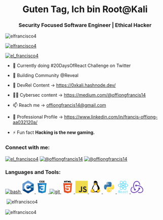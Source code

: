 <h1 align="center">Guten Tag, Ich bin Root@Kali</h1>
<h3 align="center">Security Focused Software Engineer | Ethical Hacker</h3>

<p align="left"> <img src="https://komarev.com/ghpvc/?username=elfrancisco4&label=Profile%20views&color=0e75b6&style=flat" alt="elfrancisco4" /> </p>

<p align="left"> <a href="https://github.com/ryo-ma/github-profile-trophy"><img src="https://github-profile-trophy.vercel.app/?username=elfrancisco4" alt="elfrancisco4" /></a> </p>

<p align="left"> <a href="https://twitter.com/EL_Francisco4" target="blank"><img src="https://img.shields.io/twitter/follow/el_francisco4?logo=twitter&style=for-the-badge" alt="el_francisco4" /></a> </p>

- 🔭 Currently doing #20DaysOfReact Challenge on Twitter

- 🤝 Building Community @Reveal

- 📝 DevRel Content -> https://0xkali.hashnode.dev/
  
- 👨‍💻 Cybersec content -> https://medium.com/@offiongfrancis14
  
- 📫 Reach me -> offiongfrancis14@gmail.com

- 📄 Professional Profile -> https://www.linkedin.com/in/francis-offiong-aa032120a/

- ⚡ Fun fact **Hacking is the new gaming.**

<h3 align="left">Connect with me:</h3>
<p align="left">
<a href="https://twitter.com/EL_Francisco4" target="blank"><img align="center" src="https://raw.githubusercontent.com/rahuldkjain/github-profile-readme-generator/master/src/images/icons/Social/twitter.svg" alt="el_francisco4" height="30" width="40" /></a>
<a href="https://www.hackerrank.com/@offiongfrancis14" target="blank"><img align="center" src="https://raw.githubusercontent.com/rahuldkjain/github-profile-readme-generator/master/src/images/icons/Social/hackerrank.svg" alt="@offiongfrancis14" height="30" width="40" /></a>
<a href="https://medium.com/@offiongfrancis14" target="blank"><img align="center" src="https://raw.githubusercontent.com/rahuldkjain/github-profile-readme-generator/master/src/images/icons/Social/medium.svg" alt="@offiongfrancis14" height="30" width="40" /></a>
</p>

<h3 align="left">Languages and Tools:</h3>
<p align="left"> <a href="https://www.gnu.org/software/bash/" target="_blank" rel="noreferrer"> <img src="https://www.vectorlogo.zone/logos/gnu_bash/gnu_bash-icon.svg" alt="bash" width="40" height="40"/> </a> <a href="https://www.w3schools.com/cpp/" target="_blank" rel="noreferrer"> <img src="https://raw.githubusercontent.com/devicons/devicon/master/icons/cplusplus/cplusplus-original.svg" alt="cplusplus" width="40" height="40"/> </a> <a href="https://www.w3schools.com/css/" target="_blank" rel="noreferrer"> <img src="https://raw.githubusercontent.com/devicons/devicon/master/icons/css3/css3-original-wordmark.svg" alt="css3" width="40" height="40"/> </a> <a href="https://git-scm.com/" target="_blank" rel="noreferrer"> <img src="https://www.vectorlogo.zone/logos/git-scm/git-scm-icon.svg" alt="git" width="40" height="40"/> </a> <a href="https://www.w3.org/html/" target="_blank" rel="noreferrer"> <img src="https://raw.githubusercontent.com/devicons/devicon/master/icons/html5/html5-original-wordmark.svg" alt="html5" width="40" height="40"/> </a> <a href="https://developer.mozilla.org/en-US/docs/Web/JavaScript" target="_blank" rel="noreferrer"> <img src="https://raw.githubusercontent.com/devicons/devicon/master/icons/javascript/javascript-original.svg" alt="javascript" width="40" height="40"/> </a> <a href="https://www.linux.org/" target="_blank" rel="noreferrer"> <img src="https://raw.githubusercontent.com/devicons/devicon/master/icons/linux/linux-original.svg" alt="linux" width="40" height="40"/> </a> <a href="https://www.python.org" target="_blank" rel="noreferrer"> <img src="https://raw.githubusercontent.com/devicons/devicon/master/icons/python/python-original.svg" alt="python" width="40" height="40"/> </a> <a href="https://reactjs.org/" target="_blank" rel="noreferrer"> <img src="https://raw.githubusercontent.com/devicons/devicon/master/icons/react/react-original-wordmark.svg" alt="react" width="40" height="40"/> </a> <a href="https://redux.js.org" target="_blank" rel="noreferrer"> <img src="https://raw.githubusercontent.com/devicons/devicon/master/icons/redux/redux-original.svg" alt="redux" width="40" height="40"/> </a> </p>

<p>&nbsp;<img align="center" src="https://github-readme-stats.vercel.app/api?username=elfrancisco4&show_icons=true&locale=en" alt="elfrancisco4" /></p>

<p><img align="center" src="https://github-readme-streak-stats.herokuapp.com/?user=elfrancisco4&" alt="elfrancisco4" /></p>
